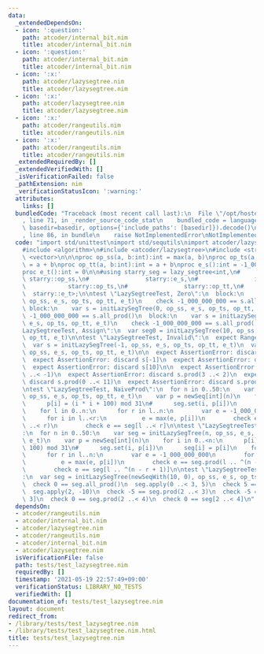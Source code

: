 ```yaml
---
data:
  _extendedDependsOn:
  - icon: ':question:'
    path: atcoder/internal_bit.nim
    title: atcoder/internal_bit.nim
  - icon: ':question:'
    path: atcoder/internal_bit.nim
    title: atcoder/internal_bit.nim
  - icon: ':x:'
    path: atcoder/lazysegtree.nim
    title: atcoder/lazysegtree.nim
  - icon: ':x:'
    path: atcoder/lazysegtree.nim
    title: atcoder/lazysegtree.nim
  - icon: ':x:'
    path: atcoder/rangeutils.nim
    title: atcoder/rangeutils.nim
  - icon: ':x:'
    path: atcoder/rangeutils.nim
    title: atcoder/rangeutils.nim
  _extendedRequiredBy: []
  _extendedVerifiedWith: []
  _isVerificationFailed: false
  _pathExtension: nim
  _verificationStatusIcon: ':warning:'
  attributes:
    links: []
  bundledCode: "Traceback (most recent call last):\n  File \"/opt/hostedtoolcache/Python/3.9.6/x64/lib/python3.9/site-packages/onlinejudge_verify/documentation/build.py\"\
    , line 71, in _render_source_code_stat\n    bundled_code = language.bundle(stat.path,\
    \ basedir=basedir, options={'include_paths': [basedir]}).decode()\n  File \"/opt/hostedtoolcache/Python/3.9.6/x64/lib/python3.9/site-packages/onlinejudge_verify/languages/nim.py\"\
    , line 86, in bundle\n    raise NotImplementedError\nNotImplementedError\n"
  code: "import std/unittest\nimport std/sequtils\nimport atcoder/lazysegtree\n\n\
    #include <algorithm>\n#include <atcoder/lazysegtree>\n#include <string>\n#include\
    \ <vector>\n\n\nproc op_ss(a, b:int):int = max(a, b)\nproc op_ts(a, b:int):int\
    \ = a + b\nproc op_tt(a, b:int):int = a + b\nproc e_s():int = -1_000_000_000\n\
    proc e_t():int = 0\n\n#using starry_seg = lazy_segtree<int,\n#               \
    \ starry::op_ss,\n#                starry::e_s,\n#                int,\n#    \
    \            starry::op_ts,\n#                starry::op_tt,\n#              \
    \  starry::e_t>;\n\ntest \"LazySegtreeTest, Zero\":\n  block:\n    var s = initLazySegTree(0,\
    \ op_ss, e_s, op_ts, op_tt, e_t)\n    check -1_000_000_000 == s.all_prod()\n \
    \ block:\n    var s = initLazySegTree(0, op_ss, e_s, op_ts, op_tt, e_t)\n    check\
    \ -1_000_000_000 == s.all_prod()\n  block:\n    var s = initLazySegTree(10, op_ss,\
    \ e_s, op_ts, op_tt, e_t)\n    check -1_000_000_000 == s.all_prod()\n\ntest \"\
    LazySegtreeTest, Assign\":\n  var seg0 = initLazySegTree(10, op_ss, e_s, op_ts,\
    \ op_tt, e_t)\n\ntest \"LazySegtreeTest, Invalid\":\n  expect RangeError:\n  \
    \  var s = initLazySegTree(-1, op_ss, e_s, op_ts, op_tt, e_t)\n  var s = initLazySegTree(10,\
    \ op_ss, e_s, op_ts, op_tt, e_t)\n\n  expect AssertionError: discard s.get(-1)\n\
    \  expect AssertionError: discard s[-1]\n  expect AssertionError: discard s.get(10)\n\
    \  expect AssertionError: discard s[10]\n\n  expect AssertionError: discard s.prod(-1\
    \ ..< -1)\n  expect AssertionError: discard s.prod(3 ..< 2)\n  expect AssertionError:\
    \ discard s.prod(0 ..< 11)\n  expect AssertionError: discard s.prod(-1 ..< 11)\n\
    \ntest \"LazySegtreeTest, NaiveProd\":\n  for n in 0..50:\n    var seg = initLazySegTree(n,\
    \ op_ss, e_s, op_ts, op_tt, e_t)\n    var p = newSeq[int](n)\n    for i in 0..<n:\n\
    \      p[i] = (i * i + 100) mod 31\n#      seg.set(i, p[i])\n      seg[i] = p[i]\n\
    \    for l in 0..n:\n      for r in l..n:\n        var e = -1_000_000_000\n  \
    \      for i in l..<r:\n          e = max(e, p[i])\n        check e == seg.prod(l\
    \ ..< r)\n        check e == seg[l ..< r]\n\ntest \"LazySegtreeTest, NaiveProdBackwards\"\
    :\n  for n in 0..50:\n    var seg = initLazySegTree(n, op_ss, e_s, op_ts, op_tt,\
    \ e_t)\n    var p = newSeq[int](n)\n    for i in 0..<n:\n      p[i] = (i * i +\
    \ 100) mod 31\n#      seg.set(i, p[i])\n      seg[i] = p[i]\n    for l in 0..n:\n\
    \      for r in l..n:\n        var e = -1_000_000_000\n        for i in l..<r:\n\
    \          e = max(e, p[i])\n        check e == seg.prod(l .. ^(n - r + 1))\n\
    \        check e == seg[l .. ^(n - r + 1)]\n\ntest \"LazySegtreeTest, Usage\"\
    :\n  var seg = initLazySegTree(newSeqWith(10, 0), op_ss, e_s, op_ts, op_tt, e_t)\n\
    \  check 0 == seg.all_prod()\n  seg.apply(0 ..< 3, 5)\n  check 5 == seg.all_prod()\n\
    \  seg.apply(2, -10)\n  check -5 == seg.prod(2 ..< 3)\n  check -5 == seg[2 ..<\
    \ 3]\n  check 0 == seg.prod(2 ..< 4)\n  check 0 == seg[2 ..< 4]\n"
  dependsOn:
  - atcoder/rangeutils.nim
  - atcoder/internal_bit.nim
  - atcoder/lazysegtree.nim
  - atcoder/rangeutils.nim
  - atcoder/internal_bit.nim
  - atcoder/lazysegtree.nim
  isVerificationFile: false
  path: tests/test_lazysegtree.nim
  requiredBy: []
  timestamp: '2021-05-19 22:57:49+09:00'
  verificationStatus: LIBRARY_NO_TESTS
  verifiedWith: []
documentation_of: tests/test_lazysegtree.nim
layout: document
redirect_from:
- /library/tests/test_lazysegtree.nim
- /library/tests/test_lazysegtree.nim.html
title: tests/test_lazysegtree.nim
---
```

